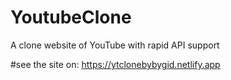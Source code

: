 # YoutubeClone
A clone website of YouTube with rapid API support

#see the site on:
https://ytclonebybygid.netlify.app
